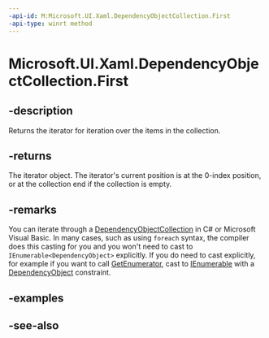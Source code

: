 ```yaml
---
-api-id: M:Microsoft.UI.Xaml.DependencyObjectCollection.First
-api-type: winrt method
---
```


<!-- Method syntax
public Windows.Foundation.Collections.IIterator<Microsoft.UI.Xaml.DependencyObject> First()
-->

# Microsoft.UI.Xaml.DependencyObjectCollection.First

## -description

Returns the iterator for iteration over the items in the collection.

## -returns

The iterator object. The iterator's current position is at the 0-index position, or at the collection end if the collection is empty.

## -remarks

<!--Begin NET note for IEnumerable support-->
You can iterate through a [DependencyObjectCollection](dependencyobjectcollection.md) in C# or Microsoft Visual Basic. In many cases, such as using `foreach` syntax, the compiler does this casting for you and you won't need to cast to `IEnumerable<DependencyObject>` explicitly. If you do need to cast explicitly, for example if you want to call [GetEnumerator](/dotnet/api/system.collections.ienumerable.getenumerator?view=dotnet-uwp-10.0&preserve-view=true), cast to [IEnumerable<T>](/dotnet/api/system.collections.generic.ienumerable-1?view=dotnet-uwp-10.0&preserve-view=true) with a [DependencyObject](dependencyobject.md) constraint.

<!--End NET note for IEnumerable support-->

## -examples

## -see-also
